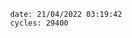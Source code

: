 

                date: 21/04/2022 03:19:42
                cycles: 29400

                         